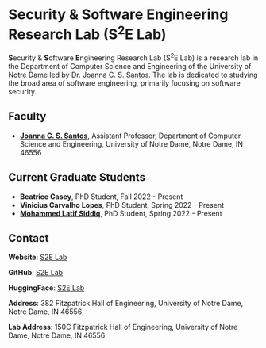 # Security & Software Engineering Research Lab (S<sup>2</sup>E Lab)

**S**ecurity & **S**oftware **E**ngineering Research Lab (S<sup>2</sup>E Lab) is a research lab in the Department of Computer Science and Engineering of the University of Notre Dame led by Dr. [Joanna C. S. Santos](https://joannacss.github.io). The lab is dedicated to studying the broad area of software engineering, primarily focusing on software security.

## Faculty
- [**Joanna C. S. Santos**](https://joannacss.github.io), Assistant Professor, Department of Computer Science and Engineering, University of Notre Dame, Notre Dame, IN 46556

## Current Graduate Students
- **Beatrice Casey**, PhD Student, Fall 2022 - Present
- **Vinicius Carvalho Lopes**, PhD Student, Spring 2022 - Present
- [**Mohammed Latif Siddiq**](https://lsiddiqsunny.github.io), PhD Student, Spring 2022 - Present

## Contact

**Website**: [S2E Lab](https://s2e-lab.github.io/)

**GitHub**: [S2E Lab](https://github.com/s2e-lab)

**HuggingFace**: [S2E Lab](https://huggingface.co/s2e-lab)

**Address**: 382 Fitzpatrick Hall of Engineering, University of Notre Dame, Notre Dame, IN 46556 

**Lab Address**: 150C Fitzpatrick Hall of Engineering, University of Notre Dame, Notre Dame, IN 46556 

